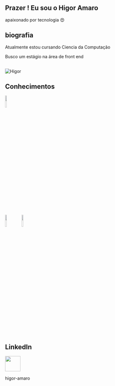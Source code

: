 ## Prazer ! Eu sou o Higor Amaro

apaixonado por tecnologia 😍 
## biografia
 Atualmente estou cursando Ciencia da Computação
 
 Busco um estágio na área de front end

<div  style="display:inline_block"><br>
  
  <img alight="right" alt="Higor" src="https://cdn.discordapp.com/attachments/887510228860534787/887510265283874816/perfi.gif">

</div>

## Conhecimentos
<code><img width="10%" src=" https://www.vectorlogo.zone/logos/w3_css/w3_css-ar21.svg "></code> 
<br /> 
<code><img width="10%" src=" https://www.vectorlogo.zone/logos/reactjs/reactjs-ar21.svg "></code>
<code><img width="10%" src=" https://www.vectorlogo.zone/logos/git-scm/git-scm-ar21.svg "></code> 

## LinkedIn 
   <img height="50" href="https://www.linkedin.com/in/higor-amaro" src="https://cdn2.iconfinder.com/data/icons/social-icon-3/512/social_style_3_in-306.png"/>

higor-amaro
